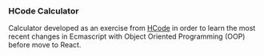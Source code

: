 ### HCode Calculator

Calculator developed as an exercise from [HCode](https://www.hcode.com.br) in order to learn the most recent changes in Ecmascript with Object Oriented Programming (OOP) before move to React.

